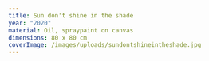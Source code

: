 ```yaml
---
title: Sun don't shine in the shade
year: "2020"
material: Oil, spraypaint on canvas
dimensions: 80 x 80 cm
coverImage: /images/uploads/sundontshineintheshade.jpg
---
```

